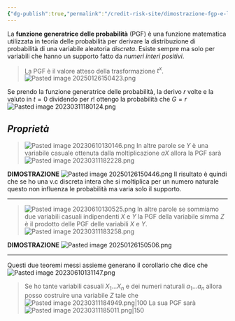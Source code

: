 ```yaml
---
{"dg-publish":true,"permalink":"/credit-risk-site/dimostrazione-fgp-e-le-sue-proprieta-corollario/"}
---
```


La **funzione generatrice delle probabilità** (PGF) è una funzione matematica utilizzata in teoria delle probabilità per derivare la distribuzione di probabilità di una variabile aleatoria *discreta*.
Esiste sempre ma solo per variabili che hanno un supporto fatto da *numeri interi positivi*.
> La PGF è il valore atteso della trasformazione $t^x$. 
> ![Pasted image 20250126150423.png](/img/user/Credit%20Risk%20_site/allegati/allegati/Pasted%20image%2020250126150423.png)

Se prendo la funzione generatrice delle probabilità, la derivo $r$ volte e la valuto in $t=0$ dividendo per $r!$ ottengo la probabilità che $G=r$ 
![Pasted image 20230311180124.png](/img/user/Credit%20Risk%20_site/allegati/Pasted%20image%2020230311180124.png)

## *Proprietà*
> ![Pasted image 20230610130146.png](/img/user/Credit%20Risk%20_site/allegati/Pasted%20image%2020230610130146.png)
> In altre parole se $Y$ è una variabile casuale ottenuta dalla moltiplicazione $aX$ allora la PGF sarà 
>![Pasted image 20230311182228.png](/img/user/Credit%20Risk%20_site/allegati/Pasted%20image%2020230311182228.png) 

**DIMOSTRAZIONE**
![Pasted image 20250126150446.png](/img/user/Credit%20Risk%20_site/allegati/allegati/Pasted%20image%2020250126150446.png)
Il risultato è quindi che se ho una v.c discreta intera che si moltiplica per un numero naturale questo non influenza le probabilità ma varia solo il supporto. 

---
>![Pasted image 20230610130525.png](/img/user/Credit%20Risk%20_site/allegati/Pasted%20image%2020230610130525.png)
> In altre parole se sommiamo due variabili casuali indipendenti $X$ e $Y$ la PGF della variabile simma $Z$ è il prodotto delle PGF delle variabili $X$ e $Y$.
> ![Pasted image 20230311183258.png](/img/user/Credit%20Risk%20_site/allegati/Pasted%20image%2020230311183258.png)

**DIMOSTRAZIONE**
![Pasted image 20250126150506.png](/img/user/Credit%20Risk%20_site/allegati/allegati/Pasted%20image%2020250126150506.png)

---
Questi due teoremi messi assieme generano il corollario che dice che
![Pasted image 20230610131147.png](/img/user/Credit%20Risk%20_site/allegati/Pasted%20image%2020230610131147.png)
> Se ho tante variabili casuali $X_1...X_n$ e dei numeri naturali $a_1...a_n$ allora posso costruire una variabile $Z$ tale che
> ![Pasted image 20230311184949.png|100](/img/user/Credit%20Risk%20_site/allegati/Pasted%20image%2020230311184949.png)
> La sua PGF sarà
> ![Pasted image 20230311185011.png|150](/img/user/Credit%20Risk%20_site/allegati/Pasted%20image%2020230311185011.png)

